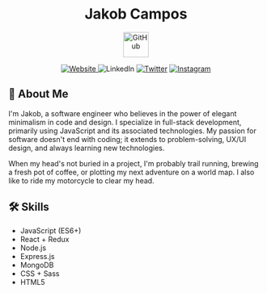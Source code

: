 <div id="header" align="center">
      <h1>Jakob Campos</h1>
</div>
<div id="img" align="center">
      <img src="https://user-images.githubusercontent.com/59932098/104577259-8ea22080-5659-11eb-8efe-43e03c3b490f.png" alt="GitHub" width="50px">
</div>
<div id="badges" align="center">
      <p align="center">
            <a href="https://www.jakobcampos.com/">
               <img alt="Website" src="https://img.shields.io/badge/Website-000000.svg?style=for-the-badge&logo=google-chrome&logoColor=white"/>
            </a>
               <img alt="LinkedIn" src="https://img.shields.io/badge/LinkedIn-000000.svg?style=for-the-badge&logo=linkedin&logoColor=white"/></a>
            <a href="https://twitter.com/jakobsdesk">
               <img alt="Twitter" src="https://img.shields.io/badge/Twitter-000000.svg?style=for-the-badge&logo=Twitter&logoColor=white"/></a> 
            <a href="https://www.instagram.com/jakobsdesk/">
               <img alt="Instagram" src="https://img.shields.io/badge/Instagram-000000.svg?style=for-the-badge&logo=Instagram&logoColor=white"/></a> 
      </p>
</div>

## 🌋 About Me
I'm Jakob, a software engineer who believes in the power of elegant minimalism in code and design. I specialize in full-stack development, primarily using JavaScript and its associated technologies. My passion for software doesn't end with coding; it extends to problem-solving, UX/UI design, and always learning new technologies.

When my head's not buried in a project, I'm probably trail running, brewing a fresh pot of coffee, or plotting my next adventure on a world map. I also like to ride my motorcycle to clear my head. 

## 🛠 Skills
- JavaScript (ES6+)
- React + Redux
- Node.js
- Express.js
- MongoDB
- CSS + Sass
- HTML5
